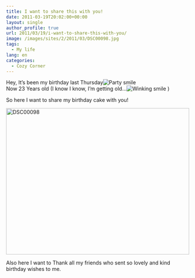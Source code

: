 ```yaml
---
title: I want to share this with you!
date: 2011-03-19T20:02:00+00:00
layout: single
author_profile: true
url: 2011/03/19/i-want-to-share-this-with-you/
image: /images/sites/2/2011/03/DSC00098.jpg
tags:
  - My life
lang: en
categories: 
  - Cozy Corner
---
```

Hey, It’s been my birthday last Thursday![Party smile](http://lh3.ggpht.com/_vaUVXcmC3OI/TYULnGU5LoI/AAAAAAAADv0/EIXEP41V4Dc/wlEmoticon-partysmile%5B2%5D.png?imgmax=800)  
Now 23 Years old (I know I know, I’m getting old…![Winking smile](http://lh4.ggpht.com/_vaUVXcmC3OI/TYULqkpU3DI/AAAAAAAADv4/_2uLWHrhIj8/wlEmoticon-winkingsmile%5B2%5D.png?imgmax=800) )

So here I want to share my birthday cake with you!

[<img class="aligncenter size-full wp-image-220" alt="DSC00098" src="/images/2011/03/DSC00098.jpg" width="500" height="400" srcset="/images/sites/2/2011/03/DSC00098.jpg 500w, /images/sites/2/2011/03/DSC00098-300x240.jpg 300w" sizes="(max-width: 500px) 100vw, 500px" />](/images/2011/03/DSC00098.jpg)

Also here I want to Thank all my friends who sent so lovely and kind birthday wishes to me.